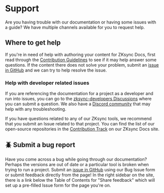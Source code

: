 # Support

Are you having trouble with our documentation or having some issues with a guide?
We have multiple channels available for you to request help.

## Where to get help

If you're in need of help with authoring your content for ZKsync Docs,
first read through the [Contribution Guidelines](https://docs.zksync.io/zksync-network/contributing/documentation/contribution-guidelines)
to see if it may help answer some questions.
If the content there does not solve your problem, submit an [issue in GitHub](https://github.com/matter-labs/zksync-docs/issues)
and we can try to help resolve the issue.

### Help with developer related issues
If you are referencing the documentation for a project as a developer and run into issues,
you can go to the [zksync-developers Discussions](https://github.com/ZKsync-Community-Hub/zksync-developers/discussions)
where you can submit a question. We also have a [Discord community](https://join.zksync.dev/)
that may help with any troubleshooting.

If you have questions related to any of our ZKsync tools,
we recommend that you submit an Issue related to that project.
You can find the list of our open-source repositories in the [Contribution Track](https://docs.zksync.io/zksync-network/contributing/code)
on our ZKsync Docs site.

## 🪲 Submit a bug report

Have you come across a bug while going through our documentation?
Perhaps the versions are out of date or a particular tool is broken when trying to run a project.
Submit an [issue in GitHub](https://github.com/matter-labs/zksync-docs/issues) using our Bug Issue form
or submit feedback directly from the page! In the right sidebar on the site, there is a link below the Table of Contents
for "Share feedback" which will set up a pre-filled Issue form for the page you're on.
